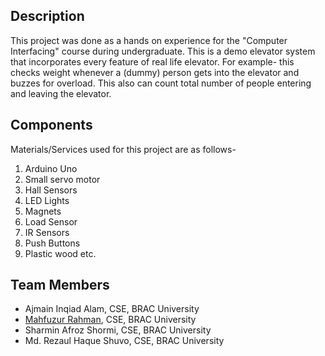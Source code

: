 ## Description
This project was done as a hands on experience for the "Computer Interfacing" course during undergraduate. This is a demo elevator system that incorporates every feature of real life elevator. For example- this checks weight whenever a (dummy) person gets into the elevator and buzzes for overload. This also can count total number of people entering and leaving the elevator.

## Components
Materials/Services used for this project are as follows-
1. Arduino Uno
2. Small servo motor
3. Hall Sensors
4. LED Lights
5. Magnets
6. Load Sensor
7. IR Sensors
8. Push Buttons
9. Plastic wood etc.

## Team Members
* Ajmain Inqiad Alam, CSE, BRAC University
* [Mahfuzur Rahman](https://mahfuzasif.github.io/), CSE, BRAC University
* Sharmin Afroz Shormi, CSE, BRAC University
* Md. Rezaul Haque Shuvo, CSE, BRAC University
